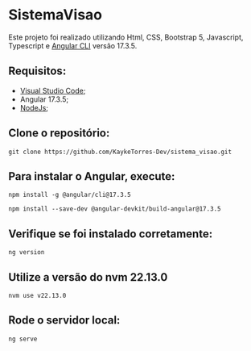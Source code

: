 # SistemaVisao

Este projeto foi realizado utilizando Html, CSS, Bootstrap 5, Javascript, Typescript e [Angular CLI](https://github.com/angular/angular-cli) versão 17.3.5.

## Requisitos:
* <a href="https://code.visualstudio.com/">Visual Studio Code</a>;
* <a>Angular 17.3.5</a>;
* <a href="https://nodejs.org/pt">NodeJs</a>;

## Clone o repositório:
 ```
git clone https://github.com/KaykeTorres-Dev/sistema_visao.git
```

## Para instalar o Angular, execute:
```
npm install -g @angular/cli@17.3.5
```

```
npm install --save-dev @angular-devkit/build-angular@17.3.5
```


## Verifique se foi instalado corretamente:
```
ng version
```

## Utilize a versão do nvm 22.13.0
```
nvm use v22.13.0
```


## Rode o servidor local:
```
ng serve
```
